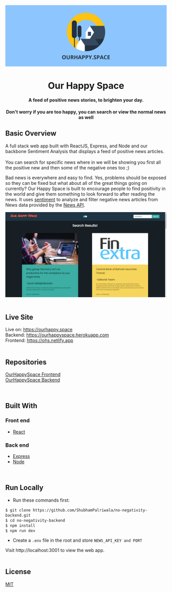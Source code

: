 ![Logo](https://github.com/ShubhamPalriwala/ourhappyspace-backend/blob/main/assets/flex.png)                                                                                                                        
<h1 align="center">Our Happy Space</h1> 

<h4 align="center">A feed of positive news stories, to brighten your day.</h4>
<h4 align="center">Don't worry if you are too happy, you can search or view the normal news as well</h4>


## Basic Overview
A full stack web app built with ReactJS, Express, and Node and our backbone Sentiment Analysis that displays a feed of positive news articles.<br>
<br>
You can search for specific news where in we will be showing you first all the positive new and then some of the negative ones too ;)
<br>

Bad news is everywhere and easy to find. Yes, problems should be exposed so they can be fixed but what about all of the great things going on currently? Our Happy Space is built to encourage people to find positivity in the world and give them something to look forward to after reading the news. It uses <a href="https://github.com/thisandagain/sentiment">sentiment</a> to analyze and filter negative news articles from News data provided by the <a href="https://newsapi.org/">News API</a>. 


![Logo](https://github.com/r-ush/ourhappyspace-frontend/blob/master/assets/ohs.png)
<br>
<br>

## Live Site
Live on: https://ourhappy.space <br/>
Backend: https://ourhappyspace.herokuapp.com <br/>
Frontend: https://ohs.netlify.app <br/>
<br>
## Repositories
[OurHappySpace Frontend](https://github.com/r-ush/ourhappyspace-frontend) <br/>
[OurHappySpace Backend](https://github.com/ShubhamPalriwala/ourhappyspace-backend)


<br>

## Built With
### Front end
* <a href="https://reactjs.org">React</a>
### Back end
* <a href="https://expressjs.com/">Express</a>
* <a href="https://nodejs.org/en">Node</a>
<br>

## Run Locally
* Run these commands first:
```
$ git clone https://github.com/ShubhamPalriwala/no-negativity-backend.git
$ cd no-negativity-backend
$ npm install
$ npm run dev
```
* Create a  ```.env``` file in the root and store `NEWS_API_KEY and PORT`


Visit http://localhost:3001 to view the web app.
<br>
<br>


## License
<a href="https://opensource.org/licenses/mit-license.php">MIT</a>
